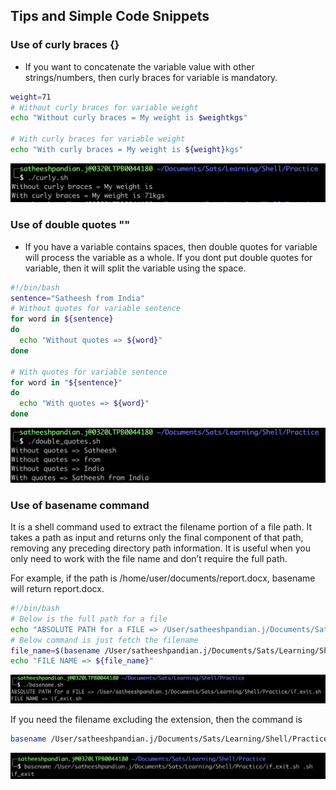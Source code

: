 ## Tips and Simple Code Snippets

### Use of curly braces {}
* If you want to concatenate the variable value with other strings/numbers, then curly braces for variable is mandatory.

```bash
weight=71
# Without curly braces for variable weight
echo "Without curly braces = My weight is $weightkgs"

# With curly braces for variable weight
echo "With curly braces = My weight is ${weight}kgs"

```
![curly](../assets/curly.jpg)
### Use of double quotes ""
* If you have a variable contains spaces, then double quotes for variable will process the variable as a whole. If you dont put double quotes for variable, then it will split the variable using the space.
```bash
#!/bin/bash
sentence="Satheesh from India"
# Without quotes for variable sentence
for word in ${sentence}
do
  echo "Without quotes => ${word}"
done

# With quotes for variable sentence
for word in "${sentence}"
do
  echo "With quotes => ${word}"
done
```
![double_quotes](../assets/double_quotes.jpg)

### Use of basename command
It is a shell command used to extract the filename portion of a file path. It takes a path as input and returns only the final component of that path, removing any preceding directory path information.
It is useful when you only need to work with the file name and don’t require the full path.

For example, if the path is /home/user/documents/report.docx, basename will return report.docx. 
```bash
#!/bin/bash
# Below is the full path for a file
echo "ABSOLUTE PATH for a FILE => /User/satheeshpandian.j/Documents/Sats/Learning/Shell/Practice/if_exit.sh"
# Below command is just fetch the filename
file_name=$(basename /User/satheeshpandian.j/Documents/Sats/Learning/Shell/Practice/if_exit.sh)
echo "FILE NAME => ${file_name}"
```
![basename](../assets/basename.jpg)

If you need the filename excluding the extension, then the command is
```bash
basename /User/satheeshpandian.j/Documents/Sats/Learning/Shell/Practice/if_exit.sh .sh
```
![basename_sh](../assets/basename_sh.jpg)